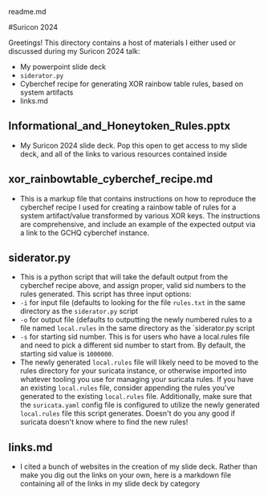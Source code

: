 readme.md

#Suricon 2024

Greetings! This directory contains a host of materials I either used or discussed during my Suricon 2024 talk:

 - My powerpoint slide deck
 - `siderator.py`
 - Cyberchef recipe for generating XOR rainbow table rules, based on system artifacts
 - links.md
 
## Informational_and_Honeytoken_Rules.pptx

- My Suricon 2024 slide deck. Pop this open to get access to my slide deck, and all of the links to various resources contained inside

## xor_rainbowtable_cyberchef_recipe.md

 - This is a markup file that contains instructions on how to reproduce the cyberchef recipe I used for creating a rainbow table of rules for a system artifact/value transformed by various XOR keys. The instructions are comprehensive, and include an example of the expected output via a link to the GCHQ cyberchef instance.
 
## siderator.py

 - This is a python script that will take the default output from the cyberchef recipe above, and assign proper, valid sid numbers to the rules generated. This script has three input options:
  - `-i` for input file (defaults to looking for the file `rules.txt` in the same directory as the `siderator.py` script
  - `-o` for output file (defaults to outputting the newly numbered rules to a file named `local.rules` in the same directory as the `siderator.py script
  - `-s` for starting sid number. This is for users who have a local.rules file and need to pick a different sid number to start from. By default, the starting sid value is `1000000`.
 - The newly generated `local.rules` file will likely need to be moved to the rules directory for your suricata instance, or otherwise imported into whatever tooling you use for managing your suricata rules. If you have an existing `local.rules` file, consider appending the rules you've generated to the existing `local.rules` file. Additionally, make sure that the `suricata.yaml` config file is configured to utilize the newly generated `local.rules` file this script generates. Doesn't do you any good if suricata doesn't know where to find the new rules!
 
 ## links.md
 
 - I cited a bunch of websites in the creation of my slide deck. Rather than make you dig out the links on your own, here is a markdown file containing all of the links in my slide deck by category